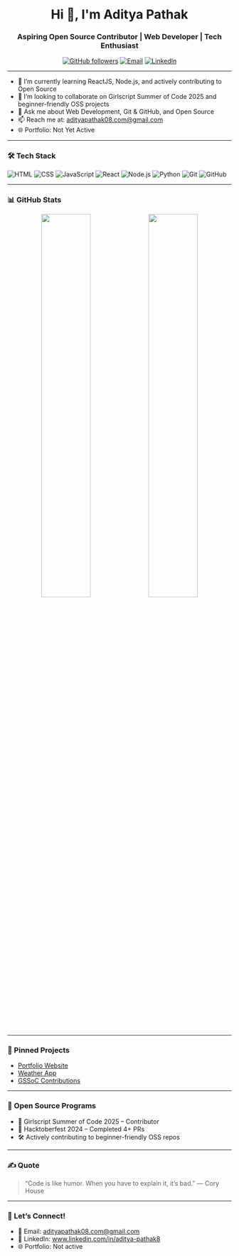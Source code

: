 
<h1 align="center">Hi 👋, I'm Aditya Pathak</h1>
<h3 align="center">Aspiring Open Source Contributor | Web Developer | Tech Enthusiast</h3>

<p align="center">
  <a href="https://github.com/pathakaditya8"><img src="https://img.shields.io/github/followers/pathakaditya8?label=Follow&style=social" alt="GitHub followers"></a>
  <a href="mailto:your.email@example.com"><img src="https://img.shields.io/badge/Email-D14836?style=flat&logo=gmail&logoColor=white" alt="Email"></a>
  <a href="https://www.linkedin.com/in/aditya-pathak8"><img src="https://img.shields.io/badge/LinkedIn-blue?style=flat&logo=linkedin&logoColor=white" alt="LinkedIn"></a>
</p>

---

- 🌱 I’m currently learning ReactJS, Node.js, and actively contributing to Open Source
- 👯 I’m looking to collaborate on Girlscript Summer of Code 2025 and beginner-friendly OSS projects
- 💬 Ask me about Web Development, Git & GitHub, and Open Source
- 📫 Reach me at: adityapathak08.com@gmail.com
- 🌐 Portfolio: Not Yet Active

---

### 🛠️ Tech Stack
![HTML](https://img.shields.io/badge/HTML5-E34F26?style=flat&logo=html5&logoColor=white)
![CSS](https://img.shields.io/badge/CSS3-1572B6?style=flat&logo=css3&logoColor=white)
![JavaScript](https://img.shields.io/badge/JavaScript-F7DF1E?style=flat&logo=javascript&logoColor=black)
![React](https://img.shields.io/badge/React-20232A?style=flat&logo=react&logoColor=61DAFB)
![Node.js](https://img.shields.io/badge/Node.js-339933?style=flat&logo=nodedotjs&logoColor=white)
![Python](https://img.shields.io/badge/Python-3776AB?style=flat&logo=python&logoColor=white)
![Git](https://img.shields.io/badge/Git-F05032?style=flat&logo=git&logoColor=white)
![GitHub](https://img.shields.io/badge/GitHub-181717?style=flat&logo=github&logoColor=white)

---

### 📊 GitHub Stats

<p align="center">
  <img src="https://github-readme-stats.vercel.app/api?username=pathakaditya8&show_icons=true&theme=tokyonight" width="47%" />
  <img src="https://streak-stats.demolab.com/?user=pathakaditya8&theme=tokyonight" width="47%" />
</p>

---

### 📌 Pinned Projects
- [Portfolio Website](https://github.com/pathakaditya8/portfolio)
- [Weather App](https://github.com/pathakaditya8/weather-app)
- [GSSoC Contributions](https://github.com/pathakaditya8/gssoc-projects)

---

### 🌱 Open Source Programs
- 🌟 Girlscript Summer of Code 2025 – Contributor
- 🎃 Hacktoberfest 2024 – Completed 4+ PRs
- 🛠️ Actively contributing to beginner-friendly OSS repos

---

### ✍️ Quote
> “Code is like humor. When you have to explain it, it’s bad.” — Cory House

---

### 🤝 Let’s Connect!
- 📧 Email: adityapathak08.com@gmail.com
- 💼 LinkedIn: www.linkedin.com/in/aditya-pathak8
- 🌐 Portfolio: Not active
